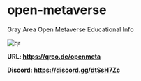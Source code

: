 # open-metaverse
Gray Area Open Metaverse Educational Info

![qr](https://user-images.githubusercontent.com/5863550/174151027-40ea0e79-369c-4906-a8a6-eec2c6ff7025.jpg)

**URL: https://qrco.de/openmeta**

**Discord: https://discord.gg/dtSsH7Zc**
